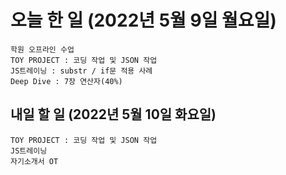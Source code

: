 # 오늘 한 일 (2022년 5월 9일 월요일)
```study
학원 오프라인 수업
TOY PROJECT : 코딩 작업 및 JSON 작업
JS트레이닝 : substr / if문 적용 사례
Deep Dive : 7장 연산자(40%)
```

## 내일 할 일 (2022년 5월 10일 화요일)
```study
TOY PROJECT : 코딩 작업 및 JSON 작업
JS트레이닝
자기소개서 OT 
```